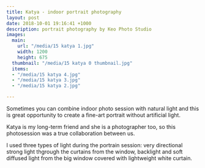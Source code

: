 ```yaml
---
title: Katya - indoor portrait photography
layout: post
date: 2018-10-01 19:16:41 +1000
description: portrait photography by Keo Photo Studio
images:
  main: 
    url: "/media/15 katya 1.jpg"
    width: 1200
    height: 675
  thumbnail: "/media/15 katya 0 thumbnail.jpg"
  items:
  - "/media/15 katya 4.jpg"
  - "/media/15 katya 3.jpg"
  - "/media/15 katya 2.jpg"

---
```

Sometimes you can combine indoor photo session with natural light and this is great opportunity to create a fine-art portrait without artificial light.

Katya is my long-term friend and she is a photographer too, so this photosession was a true collaboration between us.

I used three types of light during the portrain session: very directional strong light thgrough the curtains from the window, backlight and soft diffused light from the big window covered with lightweight white curtain.